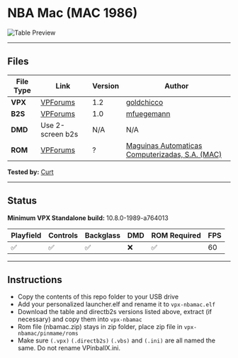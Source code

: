 # NBA Mac (MAC 1986)

![Table Preview](../../images/vpx-nbamac-preview.jpg)

---

## Files
| File Type | Link | Version | Author | 
|-----------|--------|----------|--------------|
| **VPX** | [VPForums](https://www.vpforums.org/index.php?app=downloads&showfile=15126) | 1.2 | [goldchicco](https://www.vpforums.org/index.php?app=core&module=search&do=user_activity&search_app=downloads&mid=88795) |
| **B2S** | [VPForums](https://www.vpforums.org/index.php?app=downloads&showfile=12505) | 1.0 | [mfuegemann](https://www.vpforums.org/index.php?s=959a5af655428408ec86e1ebcb8d58c8&showuser=5944) |
| **DMD** | Use 2-screen b2s | N/A | N/A |
| **ROM** | [VPForums](https://vpuniverse.com/files/file/3946-nba-mac/) | ? | [Maguinas Automaticas Computerizadas, S.A. (MAC)](https://pinside.com/pinball/machine?query=&manufacturer[]=44#results) |

**Tested by:** [Curt](https://github.com/Old-Cyrus)

---

## Status 
**Minimum VPX Standalone build:** 10.8.0-1989-a764013

| Playfield | Controls | Backglass | DMD | ROM Required | FPS | 
|-----------|----------|-----------|-----|--------------|-----|
| :white_check_mark: | :white_check_mark: | :white_check_mark: | :x: | :white_check_mark: | 60 |

---

## Instructions

- Copy the contents of this repo folder to your USB drive
- Add your personalized launcher.elf and rename it to `vpx-nbamac.elf`
- Download the table and directb2s versions listed above, extract (if necessary) and copy them into `vpx-nbamac`
- Rom file (nbamac.zip) stays in zip folder, place zip file in `vpx-nbamac/pinmame/roms`
- Make sure `(.vpx)` `(.directb2s)` `(.vbs)` and `(.ini)` are all named the same. Do not rename VPinballX.ini.

